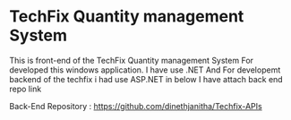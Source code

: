 # TechFix Quantity management System

<p>This is front-end of the TechFix Quantity management System For developed this windows application. I have use .NET And For developemt backend of the techfix i had use ASP.NET in below I have attach back end repo link </p>

Back-End Repository : https://github.com/dinethjanitha/Techfix-APIs
